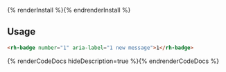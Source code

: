 {% renderInstall %}{% endrenderInstall %}

## Usage

```html
<rh-badge number="1" aria-label="1 new message">1</rh-badge>
```

{% renderCodeDocs hideDescription=true %}{% endrenderCodeDocs %}
